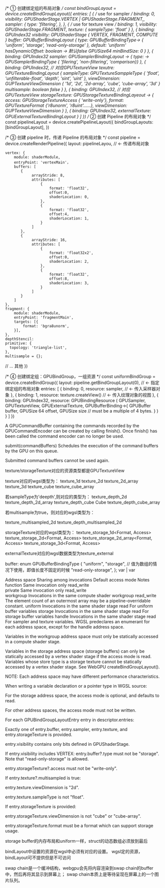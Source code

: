 /* ① 创建绑定组的布局对象 */
const bindGroupLayout = device.createBindGroupLayout({
  entries: [
    {
      /* use for sampler */
      binding: 0,
      visibility: GPUShaderStage.VERTEX | GPUShaderStage.FRAGMENT,,
      sampler: {
        type: 'filtering',
      },
    },
    {
      /* use for texture view */
      binding: 1,
      visibility: GPUShaderStage.FRAGMENT,
      texture: {
        sampleType: 'float'
      }
    },
    {
        binding: GPUIndex32
        visibility: GPUShaderStage { VERTEX, FRAGMENT, COMPUTE }
        buffer: GPUBufferBindingLayout {
            type: GPUBufferBindingType-> { 'uniform', 'storage', 'read-only-storage' }, default: 'uniform'
            hasDynamicOffset: boolean -> 默认false
            GPUSize64 minBindSize: 0
        } 
    },
    {
        binding: GPUIndex32
        sampler: GPUSamplerBindingLayout -> { type: -> GPUSamplerBindingType { 'filering', 'non-filtering', 'comparison}}
    },
    {
        binding: GPUIndex32, // 对应GPUTextureView
        texutre: GPUTextureBindingLayout {
            sampleType: GPUTextureSamppleType { 'float', 'unfilterable-float', 'depth', 'sint', 'uint' },
            viewDimension: GUPTextureViewDimension { '1d', '2d', '2d-array', 'cube', 'cube-array', '3d' }
            multisample: boolean false
        }
    },
    {
        binding: GPUIndex32, // 对应GPUTextureView
        storageTexture: GPUStorageTextureBindingLayeout -> { access: GPUStorageTextureAccess { 'write-only'}, format: GPUTextureFormat {'r8unorm', 'r8uint'……}, viewDimension: GUPTextureViewDimension }
    },
    {
        binding: GPUIndex32,
        externalTexture:  GPUExternalTextureBindingLayout 
    }
  ]
})
/* ② 创建 Pipeline 的布局对象 */
const pipelineLayout = device.createPipelineLayout({
  bindGroupLayouts: [bindGroupLayout],
})

/* ③ 创建 pipeline 时，传递 Pipeline 的布局对象 */
const pipeline = device.createRenderPipeline({
  layout: pipelineLayou, // <- 传递布局对象
  <!-- layout: auto, // 若使用auto，则不需要步骤①②，程序会从shader里提取，使用auto的话，如果着色器中有uniform变量确没使用，在createGroup里不能配置，否则报错 -->
    vertex: {
        module: shaderModule,
        entryPoint: 'vertexMain'，
        buffers: [
           {
                arrayStride: 8,
                attributes: [
                    {
                        format: 'float32',
                        offset:0,
                        shaderLocation: 0,
                    },
                    {
                        format: 'float32',
                        offset:4,
                        shaderLocation: 1,
                    }
                ]
           },
           {
                arrayStride: 16,
                attributes: [
                    {
                        format: 'float32x2',
                        offset:0,
                        shaderLocation: 2,
                    }, 
                    {
                        format: 'float32',
                        offset:8,
                        shaderLocation: 3,
                    }
                ]
           }
        ]
    },
    fragment: {
        module: shaderModule,
        entryPoint: 'fragmentMain',
        targets: [{
            format: 'bgra8unorm',
        }],
    },
    depthStencil:
    primitive: {
      topology: 'triangle-list',
    },
    multisample = {};
  // ... 其他
})

/* ④ 创建绑定组：GPUBindGroup，一组资源 */
const uniformBindGroup = device.createBindGroup({
  layout: pipeline.getBindGroupLayout(0), // <- 指定绑定组的布局对象
  entries: [
    {
      binding: 0,
      resource: sampler, // <- 传入采样器对象
    },
    {
      binding: 1,
      resource: texture.createView() // <- 传入纹理对象的视图
    }, {
        binding: GPUIndex32,
        resource: GPUBindingResource (
            GPUSampler,
            GPUTextureView,
            GPUExternalTexture,
            GPUBufferBinding->{
                GPUBuffer buffer,
                GPUSize 64 offset, 
                GPUSize size // must be a multiple of 4 bytes.
                }
        )
    }
  ]
})


A GPUCommandBuffer containing the commands recorded by the GPUCommandEncoder can be created by calling finish(). Once finish() has been called the command encoder can no longer be used.

submit(commandBuffers)
Schedules the execution of the command buffers by the GPU on this queue.

Submitted command buffers cannot be used again.

texture/storageTexture对应的资源类型都是GPUTextureView

texture对应的wgsl类型为：
texture_1d<T>
texture_2d<T>
texture_2d_array<T>
texture_3d<T>
texture_cube<T>
texture_cube_array<T>

若sampleType为'deepth',则对应的类型为：
texture_depth_2d
texture_depth_2d_array
texture_depth_cube	Cube
texture_depth_cube_array

若multisample为true，则对应的wgsl类型为：

texture_multisampled_2d<T>
texture_depth_multisampled_2d

storageTexture对应的wgsl类型为：
texture_storage_1d<Format, Access>
texture_storage_2d<Format, Access>
texture_storage_2d_array<Format, Access>
texture_storage_3d<Format, Access>

externalTexture对应的wgsl数据类型为texture_external



buffer: enum GPUBufferBindingType {
    "uniform",
    "storage", // 值为数组的情况下使用，即值长度不固定的时候
    "read-only-storage",
};
var<uniform> | var<storage>


Address space	Sharing among invocations	Default access mode	Notes
function	Same invocation only	read_write	
private	Same invocation only	read_write	
workgroup	Invocations in the same compute shader workgroup	read_write	The element count of an outermost array may be a pipeline-overridable constant.
uniform	Invocations in the same shader stage	read	For uniform buffer variables
storage	Invocations in the same shader stage	read	For storage buffer variables
handle	Invocations in the same shader stage	read	For sampler and texture variables.
WGSL predeclares an enumerant for each address space, except for the handle address space.

Variables in the workgroup address space must only be statically accessed in a compute shader stage.

Variables in the storage address space (storage buffers) can only be statically accessed by a vertex shader stage if the access mode is read. Variables whose store type is a storage texture cannot be statically accessed by a vertex shader stage. See WebGPU createBindGroupLayout().

NOTE: Each address space may have different performance characteristics.

When writing a variable declaration or a pointer type in WGSL source:

For the storage address space, the access mode is optional, and defaults to read.

For other address spaces, the access mode must not be written.

For each GPUBindGroupLayoutEntry entry in descriptor.entries:

Exactly one of entry.buffer, entry.sampler, entry.texture, and entry.storageTexture is provided.

entry.visibility contains only bits defined in GPUShaderStage.

If entry.visibility includes VERTEX:
entry.buffer?.type must not be "storage". Note that "read-only-storage" is allowed.

entry.storageTexture?.access must not be "write-only".

If entry.texture?.multisampled is true:

entry.texture.viewDimension is "2d".

entry.texture.sampleType is not "float".

If entry.storageTexture is provided:

entry.storageTexture.viewDimension is not "cube" or "cube-array".

entry.storageTexture.format must be a format which can support storage usage.

storage buffer的内存布局和uniform一样，struct的动态数组必须放到最后

bindLayout中设置的资源在wgsl中必须有对应的设置。
wgsl定的资源，bindLayout可不提供但是不可访问

swap chain是一个缓冲结构，webgpu会先将内容渲染到swap chain的buffer中，然后再将其显示到屏幕上；
swap chain本质上是等待呈现在屏幕上的一个图片队列。